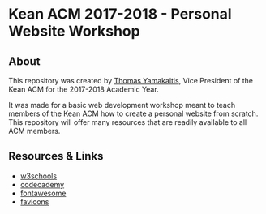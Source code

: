 # Kean ACM 2017-2018 - Personal Website Workshop
## About
This repository was created by [Thomas Yamakaitis](http://tyamz.com/), Vice President of the Kean ACM for the 2017-2018 Academic Year.

It was made for a basic web development workshop meant to teach members of the Kean ACM how to create a personal website from scratch. This repository will offer many resources that are readily available to all ACM members.

## Resources & Links
- [w3schools](https://w3chools.com/)
- [codecademy](https://codecademy.com/)
- [fontawesome](https://fontawesome.io/icons/)
- [favicons](http://www.favicon.cc/)

